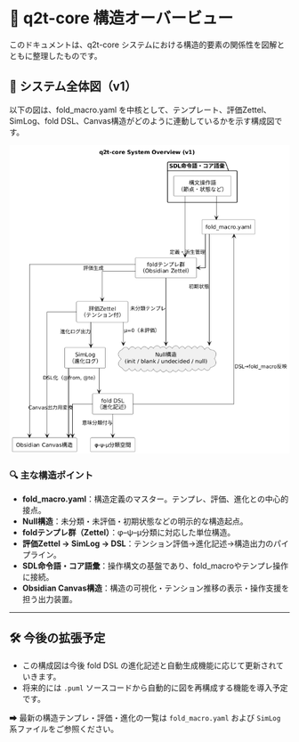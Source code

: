 # 🧭 q2t-core 構造オーバービュー

このドキュメントは、q2t-core システムにおける構造的要素の関係性を図解とともに整理したものです。

## 📌 システム全体図（v1）

以下の図は、fold_macro.yaml を中核として、テンプレート、評価Zettel、SimLog、fold DSL、Canvas構造がどのように連動しているかを示す構成図です。

![q2t-core System Overview](./q2t-core-system-overview_PUML.png)

### 🔍 主な構造ポイント

- **fold_macro.yaml**：構造定義のマスター。テンプレ、評価、進化との中心的接点。
- **Null構造**：未分類・未評価・初期状態などの明示的な構造起点。
- **foldテンプレ群（Zettel）**：φ–ψ–μ分類に対応した単位構造。
- **評価Zettel → SimLog → DSL**：テンション評価→進化記述→構造出力のパイプライン。
- **SDL命令語・コア語彙**：操作構文の基盤であり、fold_macroやテンプレ操作に接続。
- **Obsidian Canvas構造**：構造の可視化・テンション推移の表示・操作支援を担う出力装置。

---

## 🛠 今後の拡張予定

- この構成図は今後 fold DSL の進化記述と自動生成機能に応じて更新されていきます。
- 将来的には `.puml` ソースコードから自動的に図を再構成する機能を導入予定です。

➡ 最新の構造テンプレ・評価・進化の一覧は `fold_macro.yaml` および `SimLog` 系ファイルをご参照ください。
